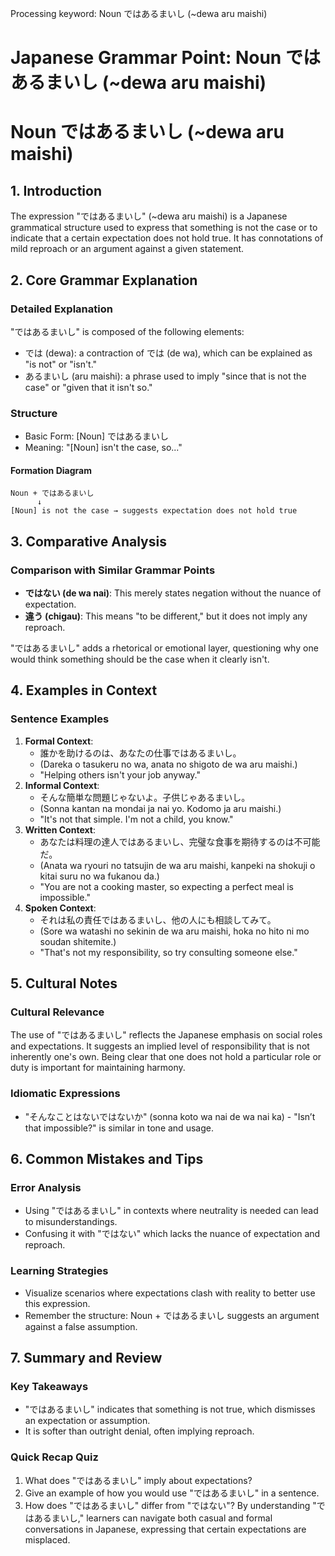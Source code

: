 Processing keyword: Noun ではあるまいし (~dewa aru maishi)
# Japanese Grammar Point: Noun ではあるまいし (~dewa aru maishi)
# Noun ではあるまいし (~dewa aru maishi)
## 1. Introduction
The expression "ではあるまいし" (~dewa aru maishi) is a Japanese grammatical structure used to express that something is not the case or to indicate that a certain expectation does not hold true. It has connotations of mild reproach or an argument against a given statement.
## 2. Core Grammar Explanation
### Detailed Explanation
"ではあるまいし" is composed of the following elements:
- では (dewa): a contraction of では (de wa), which can be explained as "is not" or "isn't."
- あるまいし (aru maishi): a phrase used to imply "since that is not the case" or "given that it isn't so."
### Structure
- Basic Form: [Noun] ではあるまいし
- Meaning: "[Noun] isn't the case, so..."
#### Formation Diagram
```
Noun + ではあるまいし
      ↓
[Noun] is not the case → suggests expectation does not hold true
```
## 3. Comparative Analysis
### Comparison with Similar Grammar Points
- **ではない (de wa nai)**: This merely states negation without the nuance of expectation. 
- **違う (chigau)**: This means "to be different," but it does not imply any reproach.
  
"ではあるまいし" adds a rhetorical or emotional layer, questioning why one would think something should be the case when it clearly isn't.
## 4. Examples in Context
### Sentence Examples
1. **Formal Context**:
   - 誰かを助けるのは、あなたの仕事ではあるまいし。
   - (Dareka o tasukeru no wa, anata no shigoto de wa aru maishi.)
   - "Helping others isn't your job anyway."
2. **Informal Context**:
   - そんな簡単な問題じゃないよ。子供じゃあるまいし。
   - (Sonna kantan na mondai ja nai yo. Kodomo ja aru maishi.)
   - "It's not that simple. I'm not a child, you know."
3. **Written Context**:
   - あなたは料理の達人ではあるまいし、完璧な食事を期待するのは不可能だ。
   - (Anata wa ryouri no tatsujin de wa aru maishi, kanpeki na shokuji o kitai suru no wa fukanou da.)
   - "You are not a cooking master, so expecting a perfect meal is impossible."
4. **Spoken Context**:
   - それは私の責任ではあるまいし、他の人にも相談してみて。
   - (Sore wa watashi no sekinin de wa aru maishi, hoka no hito ni mo soudan shitemite.)
   - "That's not my responsibility, so try consulting someone else."
## 5. Cultural Notes
### Cultural Relevance
The use of "ではあるまいし" reflects the Japanese emphasis on social roles and expectations. It suggests an implied level of responsibility that is not inherently one's own. Being clear that one does not hold a particular role or duty is important for maintaining harmony.
### Idiomatic Expressions
- "そんなことはないではないか" (sonna koto wa nai de wa nai ka) - "Isn’t that impossible?" is similar in tone and usage.
## 6. Common Mistakes and Tips
### Error Analysis
- Using "ではあるまいし" in contexts where neutrality is needed can lead to misunderstandings.
- Confusing it with "ではない" which lacks the nuance of expectation and reproach.
### Learning Strategies
- Visualize scenarios where expectations clash with reality to better use this expression.
- Remember the structure: Noun + ではあるまいし suggests an argument against a false assumption.
## 7. Summary and Review
### Key Takeaways
- "ではあるまいし" indicates that something is not true, which dismisses an expectation or assumption.
- It is softer than outright denial, often implying reproach.
### Quick Recap Quiz
1. What does "ではあるまいし" imply about expectations?
2. Give an example of how you would use "ではあるまいし" in a sentence.
3. How does "ではあるまいし" differ from "ではない"?
By understanding "ではあるまいし," learners can navigate both casual and formal conversations in Japanese, expressing that certain expectations are misplaced.
